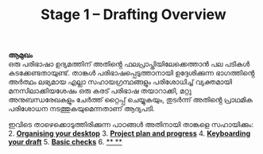 ﻿---
title: Stage 1 – Drafting Overview
---

**ആമുഖം**  
ഒരു പരിഭാഷാ ഉദ്യമത്തിന് അതിൻ്റെ ഫലപ്രാപ്തിയിലേക്കെത്താൻ പല പടികൾ കടക്കേണ്ടതായുണ്ട്. താങ്കൾ പരിഭാഷപ്പെടുത്താനായി ഉദ്ദേശിക്കുന്ന ഭാഗത്തിൻ്റെ അർത്ഥം ലഭ്യമായ എല്ലാ സഹായഗ്രന്ഥങ്ങളും പരിശോധിച്ച് വ്യക്തമായി മനസിലാക്കിയശേഷം ഒരു കരട് പരിഭാഷ തയാറാക്കി, മറ്റു അനുബന്ധരേഖകളും ചേർത്ത് റ്റൈപ്പ് ചെയ്യുകയും, തുടർന്ന് അതിൻ്റെ പ്രാഥമിക പരിശോധന നടത്തുകയുമെന്നതാണ് ആദ്യപടി.

ഇവിടെ താഴെക്കൊടുത്തിരിക്കുന്ന പാഠങ്ങൾ അതിനായി താങ്കളെ സഹായിക്കും:
2. [**Organising your desktop**](2.OD.md)
3. [**Project plan and progress**](3.PP1.md)
4. [**Keyboarding your draft**](4.KD.md)
5. [**Basic checks**](5.BC1.md)
6. [** **](6.PP2.md)  
